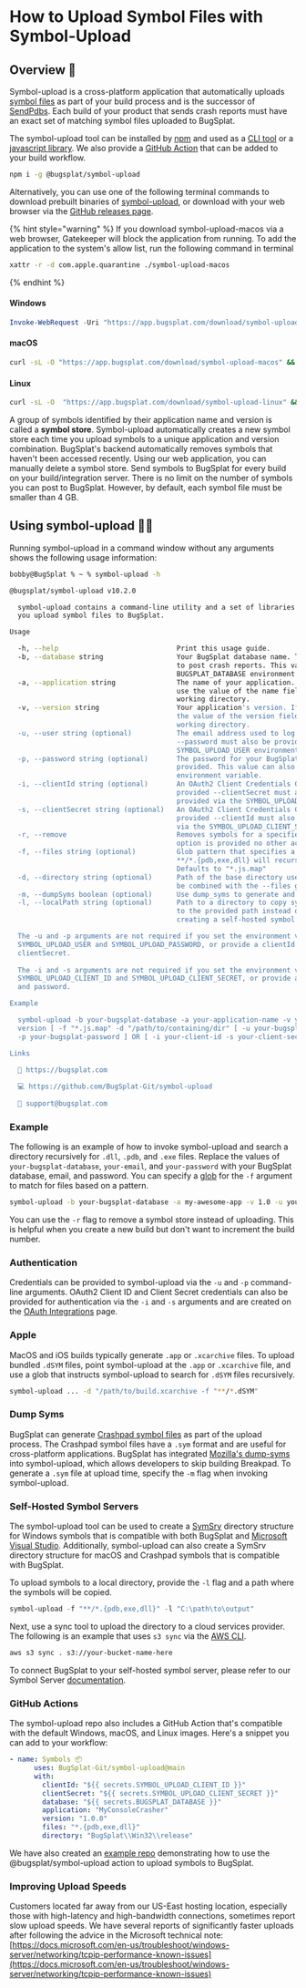 # How to Upload Symbol Files with Symbol-Upload

## Overview 👀

Symbol-upload is a cross-platform application that automatically uploads [symbol files](../../introduction/development/working-with-symbol-files/) as part of your build process and is the successor of [SendPdbs](using-sendpdbs-to-automatically-upload-symbol-files.md). Each build of your product that sends crash reports must have an exact set of matching symbol files uploaded to BugSplat.

The symbol-upload tool can be installed by [npm](https://npmjs.com/package/@bugsplat/symbol-upload) and used as a [CLI tool](https://github.com/BugSplat-Git/symbol-upload?tab=readme-ov-file#command-line) or a [javascript library](https://github.com/BugSplat-Git/symbol-upload?tab=readme-ov-file#api). We also provide a [GitHub Action](https://github.com/BugSplat-Git/symbol-upload?tab=readme-ov-file#action) that can be added to your build workflow.

```bash
npm i -g @bugsplat/symbol-upload
```

Alternatively, you can use one of the following terminal commands to download prebuilt binaries of [symbol-upload](https://github.com/BugSplat-Git/symbol-upload), or download with your web browser via the [GitHub releases page](https://github.com/BugSplat-Git/symbol-upload/releases).

{% hint style="warning" %}
If you download symbol-upload-macos via a web browser, Gatekeeper will block the application from running. To add the application to the system's allow list, run the following command in terminal

```bash
xattr -r -d com.apple.quarantine ./symbol-upload-macos
```
{% endhint %}

#### Windows

```powershell
Invoke-WebRequest -Uri "https://app.bugsplat.com/download/symbol-upload-windows.exe" -OutFile "symbol-upload-windows.exe"
```

#### macOS

```bash
curl -sL -O "https://app.bugsplat.com/download/symbol-upload-macos" && chmod +x symbol-upload-macos
```

#### Linux

```bash
curl -sL -O  "https://app.bugsplat.com/download/symbol-upload-linux" && chmod +x symbol-upload-linux
```

A group of symbols identified by their application name and version is called a **symbol store**. Symbol-upload automatically creates a new symbol store each time you upload symbols to a unique application and version combination. BugSplat's backend automatically removes symbols that haven't been accessed recently. Using our web application, you can manually delete a symbol store. Send symbols to BugSplat for every build on your build/integration server. There is no limit on the number of symbols you can post to BugSplat. However, by default, each symbol file must be smaller than 4 GB.

## Using symbol-upload 🧑‍💻

Running symbol-upload in a command window without any arguments shows the following usage information:

```bash
bobby@BugSplat % ~ % symbol-upload -h

@bugsplat/symbol-upload v10.2.0

  symbol-upload contains a command-line utility and a set of libraries to help  
  you upload symbol files to BugSplat.                                          

Usage

  -h, --help                             Print this usage guide.                                                       
  -b, --database string                  Your BugSplat database name. The value of database must match the value used  
                                         to post crash reports. This value can also be provided via the                
                                         BUGSPLAT_DATABASE environment variable.                                       
  -a, --application string               The name of your application. If not provided symbol-upload will attempt to   
                                         use the value of the name field in package.json if it exists in the current   
                                         working directory.                                                            
  -v, --version string                   Your application's version. If not provided symbol-upload will attempt to use 
                                         the value of the version field in package.json if it exists in the current    
                                         working directory.                                                            
  -u, --user string (optional)           The email address used to log into your BugSplat account. If provided         
                                         --password must also be provided. This value can also be provided via the     
                                         SYMBOL_UPLOAD_USER environment variable.                                      
  -p, --password string (optional)       The password for your BugSplat account. If provided --user must also be       
                                         provided. This value can also be provided via the SYMBOL_UPLOAD_PASSWORD      
                                         environment variable.                                                         
  -i, --clientId string (optional)       An OAuth2 Client Credentials Client ID for the specified database. If         
                                         provided --clientSecret must also be provided. This value can also be         
                                         provided via the SYMBOL_UPLOAD_CLIENT_ID environment variable.                
  -s, --clientSecret string (optional)   An OAuth2 Client Credentials Client Secret for the specified database. If     
                                         provided --clientId must also be provided. This value can also be provided    
                                         via the SYMBOL_UPLOAD_CLIENT_SECRET environment variable.                     
  -r, --remove                           Removes symbols for a specified database, application, and version. If this   
                                         option is provided no other actions are taken.                                
  -f, --files string (optional)          Glob pattern that specifies a set of files to upload. For example,            
                                         **/*.{pdb,exe,dll} will recursively search for .pdb, .exe, and .dll files.    
                                         Defaults to "*.js.map"                                                        
  -d, --directory string (optional)      Path of the base directory used to search for symbol files. This value will   
                                         be combined with the --files glob. Defaults to '.'                            
  -m, --dumpSyms boolean (optional)      Use dump_syms to generate and upload sym files for specified binaries.        
  -l, --localPath string (optional)      Path to a directory to copy symbols to. If provided, the files will be copied   
                                         to the provided path instead of being uploaded to BugSplat. Useful for        
                                         creating a self-hosted symbol server.                                         

  The -u and -p arguments are not required if you set the environment variables 
  SYMBOL_UPLOAD_USER and SYMBOL_UPLOAD_PASSWORD, or provide a clientId and      
  clientSecret.                                                                 
                                                                                
  The -i and -s arguments are not required if you set the environment variables 
  SYMBOL_UPLOAD_CLIENT_ID and SYMBOL_UPLOAD_CLIENT_SECRET, or provide a user    
  and password.                                                                 

Example

  symbol-upload -b your-bugsplat-database -a your-application-name -v your-     
  version [ -f "*.js.map" -d "/path/to/containing/dir" [ -u your-bugsplat-email 
  -p your-bugsplat-password ] OR [ -i your-client-id -s your-client-secret] ]   

Links

  🐛 https://bugsplat.com                          
                                                   
  💻 https://github.com/BugSplat-Git/symbol-upload 
                                                   
  💌 support@bugsplat.com 
```

### Example

The following is an example of how to invoke symbol-upload and search a directory recursively for `.dll`, `.pdb`, and `.exe` files. Replace the values of `your-bugsplat-database`, `your-email`, and `your-password` with your BugSplat database, email, and password. You can specify a [glob](https://github.com/isaacs/node-glob) for the `-f` argument to match for files based on a pattern.

```bash
symbol-upload -b your-bugsplat-database -a my-awesome-app -v 1.0 -u your-email -p your-password -d "/path/to/build -f "**/*.+(exe|dll|pdb)"
```

You can use the `-r` flag to remove a symbol store instead of uploading. This is helpful when you create a new build but don't want to increment the build number.

### Authentication

Credentials can be provided to symbol-upload via the `-u` and `-p` command-line arguments. OAuth2 Client ID and Client Secret credentials can also be provided for authentication via the `-i` and `-s` arguments and are created on the [OAuth Integrations](https://app.bugsplat.com/v2/database/integrations#oauth) page.

### Apple <a href="#improving-upload-speeds" id="improving-upload-speeds"></a>

MacOS and iOS builds typically generate `.app` or `.xcarchive` files. To upload bundled `.dSYM` files, point symbol-upload at the `.app` or `.xcarchive` file, and use a glob that instructs symbol-upload to search for `.dSYM` files recursively.

```bash
symbol-upload ... -d "/path/to/build.xcarchive -f "**/*.dSYM"
```

### Dump Syms <a href="#improving-upload-speeds" id="improving-upload-speeds"></a>

BugSplat can generate [Crashpad symbol files](https://github.com/google/breakpad/blob/master/docs/symbol_files.md) as part of the upload process. The Crashpad symbol files have a `.sym` format and are useful for cross-platform applications. BugSplat has integrated [Mozilla's dump-syms](https://github.com/mozilla/dump_syms) into symbol-upload, which allows developers to skip building Breakpad. To generate a `.sym` file at upload time, specify the `-m` flag when invoking symbol-upload.

### Self-Hosted Symbol Servers

The symbol-upload tool can be used to create a [SymSrv](https://learn.microsoft.com/en-us/windows/win32/debug/symbol-servers-and-symbol-stores) directory structure for Windows symbols that is compatible with both BugSplat and [Microsoft Visual Studio](https://learn.microsoft.com/en-us/visualstudio/debugger/specify-symbol-dot-pdb-and-source-files-in-the-visual-studio-debugger?view=vs-2022#configure-location-of-symbol-files-and-loading-options). Additionally, symbol-upload can also create a SymSrv directory structure for macOS and Crashpad symbols that is compatible with BugSplat.

To upload symbols to a local directory, provide the `-l` flag and a path where the symbols will be copied.

```powershell
symbol-upload -f "**/*.{pdb,exe,dll}" -l "C:\path\to\output"
```

Next, use a sync tool to upload the directory to a cloud services provider. The following is an example that uses `s3 sync` via the [AWS CLI](https://docs.aws.amazon.com/cli/latest/userguide/cli-chap-getting-started.html).

```bash
aws s3 sync . s3://your-bucket-name-here
```

To connect BugSplat to your self-hosted symbol server, please refer to our Symbol Server [documentation](../../introduction/development/working-with-symbol-files/symbol-servers.md).

### GitHub Actions

The symbol-upload repo also includes a GitHub Action that's compatible with the default Windows, macOS, and Linux images. Here's a snippet you can add to your workflow:

```yaml
- name: Symbols 📦
      uses: BugSplat-Git/symbol-upload@main
      with:
        clientId: "${{ secrets.SYMBOL_UPLOAD_CLIENT_ID }}"
        clientSecret: "${{ secrets.SYMBOL_UPLOAD_CLIENT_SECRET }}"
        database: "${{ secrets.BUGSPLAT_DATABASE }}"
        application: "MyConsoleCrasher"
        version: "1.0.0"
        files: "*.{pdb,exe,dll}"
        directory: "BugSplat\\Win32\\release"
```

We have also created an [example repo](https://github.com/BugSplat-Git/github-action-example) demonstrating how to use the @bugsplat/symbol-upload action to upload symbols to BugSplat.

### Improving Upload Speeds <a href="#improving-upload-speeds" id="improving-upload-speeds"></a>

Customers located far away from our US-East hosting location, especially those with high-latency and high-bandwidth connections, sometimes report slow upload speeds. We have several reports of significantly faster uploads after following the advice in the Microsoft technical note: [https://docs.microsoft.com/en-us/troubleshoot/windows-server/networking/tcpip-performance-known-issues](https://docs.microsoft.com/en-us/troubleshoot/windows-server/networking/tcpip-performance-known-issues)
